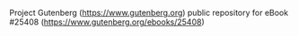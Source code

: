 Project Gutenberg (https://www.gutenberg.org) public repository for eBook #25408 (https://www.gutenberg.org/ebooks/25408)
